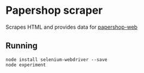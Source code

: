 Papershop scraper
================

Scrapes HTML and provides data for
[papershop-web](https://github.com/vitobasso/papershop-web)

## Running
```
node install selenium-webdriver --save
node experiment
```